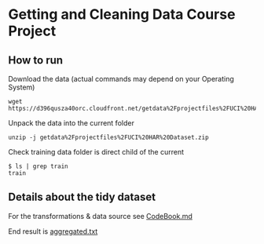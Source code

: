 # Getting and Cleaning Data Course Project

## How to run
Download the data (actual commands may depend on your Operating System)

    wget https://d396qusza40orc.cloudfront.net/getdata%2Fprojectfiles%2FUCI%20HAR%20Dataset.zip 

Unpack the data into the current folder

    unzip -j getdata%2Fprojectfiles%2FUCI%20HAR%20Dataset.zip

Check training data folder is direct child of the current

    $ ls | grep train
    train

## Details about the tidy dataset
For the transformations & data source see [CodeBook.md](CodeBook.md)

End result is [aggregated.txt](aggregated.txt)
